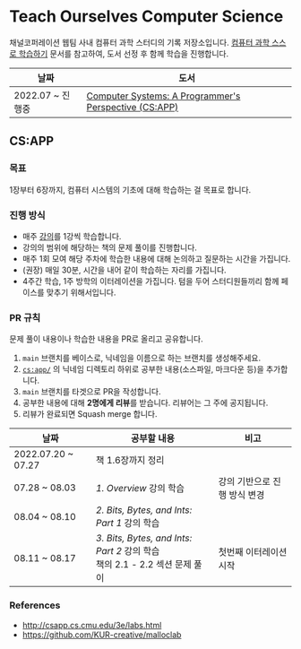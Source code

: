 # Teach Ourselves Computer Science

채널코퍼레이션 웹팀 사내 컴퓨터 과학 스터디의 기록 저장소입니다. [컴퓨터 과학 스스로 학습하기](https://github.com/minnsane/TeachYourselfCS-KR) 문서를 참고하여, 도서 선정 후 함께 학습을 진행합니다.

|날짜|도서|
|------|---|
| 2022.07 ~ 진행중 | [Computer Systems: A Programmer's Perspective (CS:APP)](http://csapp.cs.cmu.edu/3e/home.html) |

## CS:APP

### 목표

1장부터 6장까지, 컴퓨터 시스템의 기초에 대해 학습하는 걸 목표로 합니다.

### 진행 방식

- 매주 [강의](https://www.cs.cmu.edu/afs/cs/academic/class/15213-f15/www/schedule.html)를 1강씩 학습합니다.
- 강의의 범위에 해당하는 책의 문제 풀이를 진행합니다.
- 매주 1회 모여 해당 주차에 학습한 내용에 대해 논의하고 질문하는 시간을 가집니다.
- (권장) 매일 30분, 시간을 내어 같이 학습하는 자리를 가집니다.
- 4주간 학습, 1주 방학의 이터레이션을 가집니다. 텀을 두어 스터디원들끼리 함께 페이스를 맞추기 위해서입니다.

### PR 규칙

문제 풀이 내용이나 학습한 내용을 PR로 올리고 공유합니다.

1. `main` 브랜치를 베이스로, 닉네임을 이름으로 하는 브랜치를 생성해주세요.
2. [`cs:app/`](./cs%3Aapp/) 의 닉네임 디렉토리 하위로 공부한 내용(소스파일, 마크다운 등)을 추가합니다.
3. `main` 브랜치를 타겟으로 PR을 작성합니다.
4. 공부한 내용에 대해 **2명에게 리뷰**를 받습니다. 리뷰어는 그 주에 공지됩니다.
5. 리뷰가 완료되면 Squash merge 합니다.

|날짜|공부할 내용|비고|
|------|---|---|
| 2022.07.20 ~ 07.27 | 책 1.6장까지 정리 | |
| 07.28 ~ 08.03 | _1. Overview_ 강의 학습 | 강의 기반으로 진행 방식 변경 |
| 08.04 ~ 08.10 | _2. Bits, Bytes, and Ints: Part 1_ 강의 학습 | |
| 08.11 ~ 08.17 | _3. Bits, Bytes, and Ints: Part 2_ 강의 학습</br>책의 2.1 - 2.2 섹션 문제 풀이 | 첫번째 이터레이션 시작 |

### References

- <http://csapp.cs.cmu.edu/3e/labs.html>
- <https://github.com/KUR-creative/malloclab>
